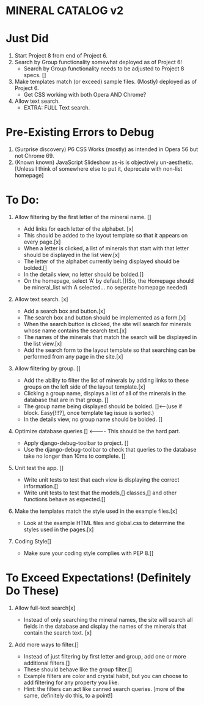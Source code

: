 # MINERAL CATALOG v2


# Just Did

1. Start Project 8 from end of Project 6.
2. Search by Group functionality somewhat deployed as of Project 6!
	- Search by Group functionality needs to be adjusted to Project 8 specs. []
3. Make templates match (or exceed) sample files.  (Mostly) deployed as of Project 6.
	- Get CSS working with both Opera AND Chrome?
4. Allow text search.
	- EXTRA: FULL Text search.



# Pre-Existing Errors to Debug
1. (Surprise discovery) P6 CSS Works (mostly) as intended in Opera 56 but not Chrome 69.
2. (Known known) JavaScript Slideshow as-is is objectively un-aesthetic. [Unless I think of somewhere else to put it, deprecate with non-list homepage]


# To Do:
1. Allow filtering by the first letter of the mineral name. []
	- Add links for each letter of the alphabet. [x]
	- This should be added to the layout template so that it appears on every page.[x]
	- When a letter is clicked, a list of minerals that start with that letter should be displayed in the list view.[x]
	- The letter of the alphabet currently being displayed should be bolded.[]
	- In the details view, no letter should be bolded.[]
	- On the homepage, select ‘A’ by default.[](So, the Homepage should be mineral_list with A selected... no seperate homepage needed)

2. Allow text search. [x]
	- Add a search box and button.[x]
	- The search box and button should be implemented as a form.[x]
	- When the search button is clicked, the site will search for minerals whose name contains the search text.[x]
	- The names of the minerals that match the search will be displayed in the list view.[x]
	- Add the search form to the layout template so that searching can be performed from any page in the site.[x]

3. Allow filtering by group. []
	- Add the ability to filter the list of minerals by adding links to these groups on the left side of the layout template.[x]
	- Clicking a group name, displays a list of all of the minerals in the database that are in that group. []
	- The group name being displayed should be bolded. []<--(use if block.  Easy[!!!?], once template tag issue is sorted.)
	- In the details view, no group name should be bolded. []

4. Optimize database queries [] <---- This should be the hard part.
	- Apply django-debug-toolbar to project. []
	- Use the django-debug-toolbar to check that queries to the database take no longer than 10ms to complete. []

5. Unit test the app. []
	- Write unit tests to test that each view is displaying the correct information.[]
	- Write unit tests to test that the models,[] classes,[] and other functions behave as expected.[]

6. Make the templates match the style used in the example files.[x]
	- Look at the example HTML files and global.css to determine the styles used in the pages.[x]

7. Coding Style[]
	- Make sure your coding style complies with PEP 8.[]


# To Exceed Expectations! (Definitely Do These)
1. Allow full-text search[x]
	- Instead of only searching the mineral names, the site will search all fields in the database and display the names of the minerals that contain the search text. [x]

2. Add more ways to filter.[]
	- Instead of just filtering by first letter and group, add one or more additional filters.[]
	- These should behave like the group filter.[]
	- Example filters are color and crystal habit, but you can choose to add filtering for any property you like.
	- Hint: the filters can act like canned search queries. [more of the same, definitely do this, to a point!]